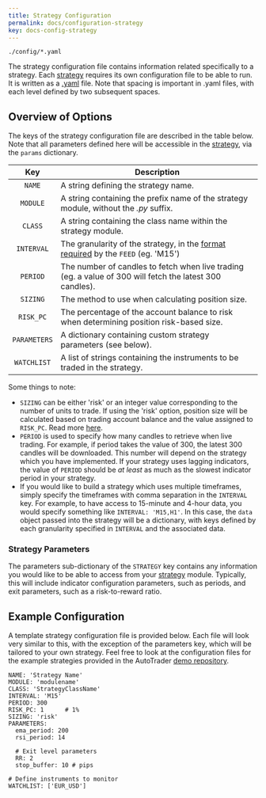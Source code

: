 ```yaml
---
title: Strategy Configuration
permalink: docs/configuration-strategy
key: docs-config-strategy
---
```


`./config/*.yaml`

The strategy configuration file contains information related specifically to a strategy. Each [strategy](strategies) requires
its own configuration file to be able to run. It is written as a [.yaml](https://www.redhat.com/en/topics/automation/what-is-yaml) 
file. Note that spacing is important in .yaml files, with each level defined by two subsequent spaces.

## Overview of Options
The keys of the strategy configuration file are described in the table below. Note that all parameters defined here will 
be accessible in the [strategy](strategies), via the `params` dictionary. 

| Key | Description |
|:---:|-------------|
|`NAME`| A string defining the strategy name. |
|`MODULE`| A string containing the prefix name of the strategy module, without the *.py* suffix. |
|`CLASS`| A string containing the class name within the strategy module. |
|`INTERVAL`| The granularity of the strategy, in the [format required](autodata) by the `FEED` (eg. 'M15')|
|`PERIOD`| The number of candles to fetch when live trading (eg. a value of 300 will fetch the latest 300 candles). |
|`SIZING`| The method to use when calculating position size. |
|`RISK_PC`| The percentage of the account balance to risk when determining position risk-based size.|
|`PARAMETERS`| A dictionary containing custom strategy parameters (see below).|
|`WATCHLIST`| A list of strings containing the instruments to be traded in the strategy. |

Some things to note:
- `SIZING` can be either 'risk' or an integer value corresponding to the number of units to trade. If using the 'risk' option,
position size will be calculated based on trading account balance and the value assigned to `RISK_PC`. Read more 
[here](broker-utils#position-sizing).
- `PERIOD` is used to specify how many candles to retrieve when live trading. For example, if period takes the value of 300, the 
latest 300 candles will be downloaded. This number will depend on the strategy which you have implemented. If your strategy 
uses lagging indicators, the value of `PERIOD` should be *at least* as much as the slowest indicator period in your strategy.
- If you would like to build a strategy which uses multiple timeframes, simply specify the timeframes with comma separation in
the `INTERVAL` key. For example, to have access to 15-minute and 4-hour data, you would specify something like `INTERVAL: 'M15,H1'`.
In this case, the `data` object passed into the strategy will be a dictionary, with keys defined by each granularity specified
in `INTERVAL` and the associated data.


### Strategy Parameters
The parameters sub-dictionary of the `STRATEGY` key contains any information you would like to be able to access from your 
[strategy](strategies) module. Typically, this will include indicator configuration parameters, such as periods, and exit parameters, 
such as a risk-to-reward ratio. 


## Example Configuration
A template strategy configuration file is provided below. Each file will look very similar to this, with the exception of the 
parameters key, which will be tailored to your own strategy. Feel free to look at the configuration files for the example
strategies provided in the AutoTrader [demo repository](https://github.com/kieran-mackle/autotrader-demo/tree/main/config).

```
NAME: 'Strategy Name'
MODULE: 'modulename'
CLASS: 'StrategyClassName'
INTERVAL: 'M15'
PERIOD: 300
RISK_PC: 1      # 1%
SIZING: 'risk'
PARAMETERS:
  ema_period: 200
  rsi_period: 14
  
  # Exit level parameters
  RR: 2
  stop_buffer: 10 # pips

# Define instruments to monitor
WATCHLIST: ['EUR_USD']
```

